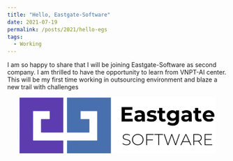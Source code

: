 ```yaml
---
title: "Hello, Eastgate-Software"
date: 2021-07-19
permalink: /posts/2021/hello-egs
tags:
  - Working
---
```


<head>
    <style type="text/css">
        figure{text-align: center;}
        math{text-align: center;}
    </style>
</head>

I am so happy to share that I will be joining Eastgate-Software as second company. I am thrilled to have the opportunity to learn from VNPT-AI center. This will be my first time working in outsourcing environment and blaze a new trail with challenges

<p style="text-align:center;">
  <img src="/images/posts/202109_eastgate_software/EGS.png">
</p>
